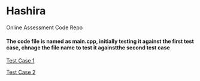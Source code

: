 # Hashira
Online Assessment Code Repo

#### The code file is named as main.cpp, initially testing it against the first test case, chnage the file name to test it againstthe second test case

[Test Case 1](https://github.com/I-Ishika-012/Hashira/blob/main/input.json)

[Test Case 2](https://github.com/I-Ishika-012/Hashira/blob/main/input2.json)

